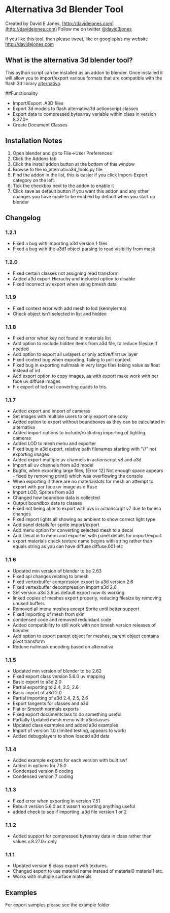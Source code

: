 Alternativa 3d Blender Tool
===========================

Created by David E Jones, [http://davidejones.com](http://davidejones.com)
Follow me on twitter [@david3jones](https://twitter.com/david3jones)

If you like this tool, then please tweet, like or googleplus my website http://davidejones.com

What is the alternativa 3d blender tool?
----------------------------------------

This python script can be installed as an addon to blender. Once installed it will allow you to import/export various formats that are compatible with the flash 3d library [alternativa](http://alternativaplatform.com/en/).

##Functionality

- Import/Export .A3D files
- Export 3d models to flash alternativa3d actionscript classes
- Export data to compressed bytearray variable within class in version 8.27.0+
- Create Document Classes

Installation Notes
------------------

1. Open blender and go to File->User Preferences
2. Click the Addons tab
3. Click the install addon button at the bottom of this window
4. Browse to the io_alternativa3d_tools.py file
5. Find the addon in the list, this is easier if you click Import-Export category on the left.
6. Tick the checkbox next to the addon to enable it
7. Click save as default button if you want this addon and any other changes you have made to be enabled by default when you start up blender

Changelog
---------

### 1.2.1
- Fixed a bug with importing a3d version 1 files
- Fixed a bug with the a3d1 object parsing to read visibility from mask

### 1.2.0
- Fixed certain classes not assigning read transform
- Added a3d export Hierachy and included option to disable
- Fixed incorrect uv export when using bmesh data

### 1.1.9
- Fixed context error with add mesh to lod (kennylerma)
- Check object isn't selected in list and hidden

### 1.1.8
- Fixed error when key not found in materials list
- Add option to exclude hidden items from a3d file, to reduce filesize if needed
- Add option to export all uvlayers or only active/first uv layer
- Fixed context bug when exporting, failing to poll context
- Fixed bug in exporting nullmask in very large files taking value as float instead of int
- Add export option to copy images, as with export make work with per face uv diffuse images
- Fix export of lod not converting quads to tris.

### 1.1.7
- Added export and import of cameras
- Set images with multiple users to only export one copy
- Added option to export without boundboxes as they can be calculated in alternativa
- Added import options to include/excluding importing of lighting, cameras
- Added LOD to mesh menu and exporter
- Fixed bug in a3d export, relative path filenames starting with "//" not exporting images
- Added export multiple uv channels in actionscript v8 and a3d
- Import all uv channels from a3d model
- Bugfix, when exporting large files, [Error 12] Not enough space appears - fixed by removing print() which was overflowing the console
- When exporting if there are no materialslots for mesh an attempt to export with per face uv image as diffuse
- Import LOD, Sprites from a3d
- Changed how boundbox data is collected
- Output boundbox data to classes
- Fixed not being able to export with uvs in actionscript v7 due to bmesh changes
- Fixed import lights all showing as ambient to show correct light type
- Add panel details for sprite import/export
- Add menu option for converting selected mesh to a decal
- Add Decal in to menu and exporter, with panel details for import/export
- export materials check texture name begins with string rather than equals string as you can have diffuse diffuse.001 etc

### 1.1.6
- Updated min version of blender to be 2.63
- Fixed api changes relating to bmesh
- Fixed vertexbuffer compression export to a3d version 2.6
- Fixed vertexbuffer decompression import a3d 2.6
- Set version a3d 2.6 as default export now its working
- linked copies of meshes export properly, reducing filesize by removing unused buffers
- Removed all menu meshes except Sprite until better support
- Fixed importing of mesh from skin
- condensed code and removed redundant code
- Added compatibility to still work with non bmesh version releases of blender
- Add option to export parent object for meshes, parent object contains pivot transform
- Redone nullmask encoding based on alternativa

### 1.1.5
- Updated min version of blender to be 2.62
- Fixed export class version 5.6.0 uv mapping
- Basic export to a3d 2.0
- Partial exporting to 2.4, 2.5, 2.6
- Basic import of a3d 2.0
- Partial importing of a3d 2.4, 2.5, 2.6
- Export tangents for classes and a3d
- Flat or Smooth normals exports
- Fixed export documentclass to do something useful
- Partially Updated mesh menu with a3dclasses
- Updated class examples and added a3d examples
- Import of version 1.0 (limited testing, appears to work)
- Added debugplayers to show loaded a3d data

### 1.1.4
- Added example exports for each version with built swf
- Added in options for 7.5.0
- Condensed version 8 coding
- Condensed version 7 coding

### 1.1.3
- Fixed error when exporting in version 7.51
- Rebuilt version 5.6.0 as it wasn't exporting anything useful
- added check to see if importing .a3d file version 1 or 2

### 1.1.2
- Added support for compressed bytearray data in class rather than values v.8.27.0+ only

### 1.1.1
- Updated version 8 class export with textures. 
- Changed export to use material name instead of material0 material1 etc. 
- Works with multiple surface materials 

Examples
----------

For export samples please see the example folder